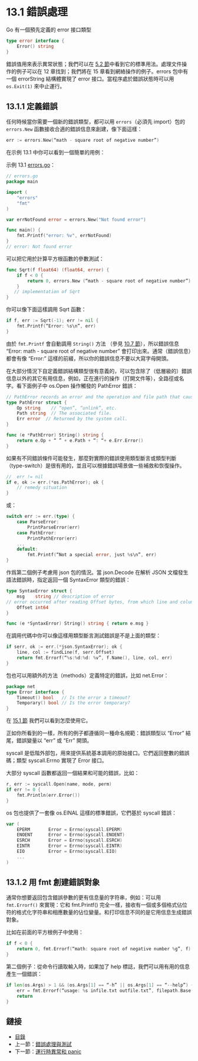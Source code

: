 # 13.1 錯誤處理

Go 有一個預先定義的 error 接口類型

```go
type error interface {
	Error() string
}
```

錯誤值用來表示異常狀態；我們可以在 [5.2 節](05.2.md)中看到它的標準用法。處理文件操作的例子可以在 12 章找到；我們將在 15 章看到網絡操作的例子。errors 包中有一個 errorString 結構體實現了 error 接口。當程序處於錯誤狀態時可以用 `os.Exit(1)` 來中止運行。

## 13.1.1 定義錯誤

任何時候當你需要一個新的錯誤類型，都可以用 `errors`（必須先 import）包的 `errors.New` 函數接收合適的錯誤信息來創建，像下面這樣：

```go
err := errors.New(“math - square root of negative number”)
```

在示例 13.1 中你可以看到一個簡單的用例：

示例 13.1 [errors.go](examples/chapter_13/errors.go)：

```go
// errors.go
package main

import (
	"errors"
	"fmt"
)

var errNotFound error = errors.New("Not found error")

func main() {
	fmt.Printf("error: %v", errNotFound)
}
// error: Not found error
```

可以把它用於計算平方根函數的參數測試：

```go
func Sqrt(f float64) (float64, error) {
	if f < 0 {
		return 0, errors.New (“math - square root of negative number”)
	}
   // implementation of Sqrt
}
```

你可以像下面這樣調用 Sqrt 函數：

```go
if f, err := Sqrt(-1); err != nil {
	fmt.Printf(“Error: %s\n”, err)
}
```

由於 `fmt.Printf` 會自動調用 `String()` 方法 （參見 [10.7 節](10.7.md)），所以錯誤信息 “Error: math - square root of negative number” 會打印出來。通常（錯誤信息）都會有像 “Error:” 這樣的前綴，所以你的錯誤信息不要以大寫字母開頭。

在大部分情況下自定義錯誤結構類型很有意義的，可以包含除了（低層級的）錯誤信息以外的其它有用信息，例如，正在進行的操作（打開文件等），全路徑或名字。看下面例子中 os.Open 操作觸發的 PathError 錯誤：

```go
// PathError records an error and the operation and file path that caused it.
type PathError struct {
	Op string    // “open”, “unlink”, etc.
	Path string  // The associated file.
	Err error  // Returned by the system call.
}

func (e *PathError) String() string {
	return e.Op + “ ” + e.Path + “: “+ e.Err.Error()
}
```

如果有不同錯誤條件可能發生，那麼對實際的錯誤使用類型斷言或類型判斷（type-switch）是很有用的，並且可以根據錯誤場景做一些補救和恢復操作。

```go
//  err != nil
if e, ok := err.(*os.PathError); ok {
	// remedy situation
}
```

或：

```go
switch err := err.(type) {
	case ParseError:
		PrintParseError(err)
	case PathError:
		PrintPathError(err)
	...
	default:
		fmt.Printf(“Not a special error, just %s\n”, err)
}
```

作爲第二個例子考慮用 json 包的情況。當 json.Decode 在解析 JSON 文檔發生語法錯誤時，指定返回一個 SyntaxError 類型的錯誤：

```go
type SyntaxError struct {
	msg    string // description of error
// error occurred after reading Offset bytes, from which line and columnnr can be obtained
	Offset int64
}

func (e *SyntaxError) String() string { return e.msg }
```

在調用代碼中你可以像這樣用類型斷言測試錯誤是不是上面的類型：

```go
if serr, ok := err.(*json.SyntaxError); ok {
	line, col := findLine(f, serr.Offset)
	return fmt.Errorf(“%s:%d:%d: %v”, f.Name(), line, col, err)
}
```

包也可以用額外的方法（methods）定義特定的錯誤，比如 net.Error：

```go
package net
type Error interface {
	Timeout() bool   // Is the error a timeout?
	Temporary() bool // Is the error temporary?
}
```

在 [15.1 節](15.1.md) 我們可以看到怎麼使用它。

正如你所看到的一樣，所有的例子都遵循同一種命名規範：錯誤類型以 “Error” 結尾，錯誤變量以 “err” 或 “Err” 開頭。

syscall 是低階外部包，用來提供系統基本調用的原始接口。它們返回整數的錯誤碼；類型 syscall.Errno 實現了 Error 接口。

大部分 syscall 函數都返回一個結果和可能的錯誤，比如：

```go
r, err := syscall.Open(name, mode, perm)
if err != 0 {
	fmt.Println(err.Error())
}
```

os 包也提供了一套像 os.EINAL 這樣的標準錯誤，它們基於 syscall 錯誤：

```go
var (
	EPERM		Error = Errno(syscall.EPERM)
	ENOENT		Error = Errno(syscall.ENOENT)
	ESRCH		Error = Errno(syscall.ESRCH)
	EINTR		Error = Errno(syscall.EINTR)
	EIO			Error = Errno(syscall.EIO)
	...
)
```

## 13.1.2 用 fmt 創建錯誤對象

通常你想要返回包含錯誤參數的更有信息量的字符串，例如：可以用 `fmt.Errorf()` 來實現：它和 fmt.Printf() 完全一樣，接收有一個或多個格式佔位符的格式化字符串和相應數量的佔位變量。和打印信息不同的是它用信息生成錯誤對象。

比如在前面的平方根例子中使用：

```go
if f < 0 {
	return 0, fmt.Errorf(“math: square root of negative number %g”, f)
}
```

第二個例子：從命令行讀取輸入時，如果加了 help 標誌，我們可以用有用的信息產生一個錯誤：

```go
if len(os.Args) > 1 && (os.Args[1] == “-h” || os.Args[1] == “--help”) {
	err = fmt.Errorf(“usage: %s infile.txt outfile.txt”, filepath.Base(os.Args[0]))
	return
}
```

## 鏈接

- [目錄](directory.md)
- 上一節：[錯誤處理與測試](13.0.md)
- 下一節：[運行時異常和 panic](13.2.md)
